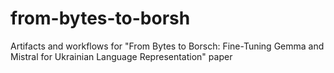# from-bytes-to-borsh
Artifacts and workflows for "From Bytes to Borsch: Fine-Tuning Gemma and Mistral for Ukrainian Language Representation" paper
